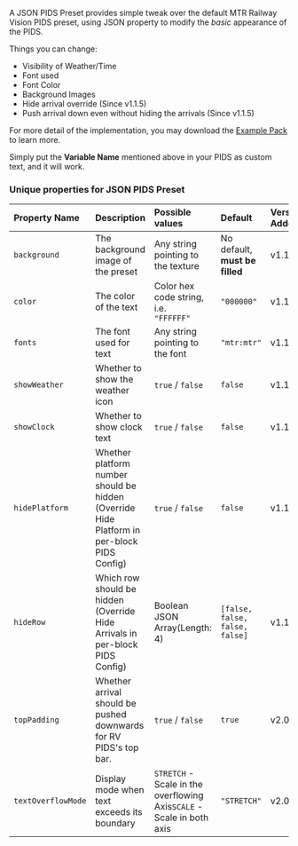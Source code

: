 A JSON PIDS Preset provides simple tweak over the default MTR Railway Vision PIDS preset, using JSON property to modify the *basic* appearance of the PIDS.

Things you can change:

- Visibility of Weather/Time
- Font used
- Font Color
- Background Images
- Hide arrival override (Since v1.1.5)
- Push arrival down even without hiding the arrivals (Since v1.1.5)

For more detail of the implementation, you may download the [Example Pack](./files/Joban_Custom_Resources.zip) to learn more.

Simply put the **Variable Name** mentioned above in your PIDS as custom text, and it will work.

### Unique properties for JSON PIDS Preset
|Property Name|Description|Possible values|Default|Version Added|
|:------------|:----------|:--------------|:------|:------------|
|`background`|The background image of the preset|Any string pointing to the texture|No default, **must be filled**|v1.1.4+|
|`color`|The color of the text|Color hex code string, i.e.<br>`"FFFFFF"`|`"000000"`|v1.1.4+|
|`fonts`|The font used for text|Any string pointing to the font|`"mtr:mtr"`|v1.1.4+|
|`showWeather`|Whether to show the weather icon|`true` / `false`|`false`|v1.1.4+|
|`showClock`|Whether to show clock text|`true` / `false`|`false`|v1.1.4+|
|`hidePlatform`|Whether platform number should be hidden (Override Hide Platform in per-block PIDS Config)|`true` / `false`|`false`|v1.1.4+|
|`hideRow`|Which row should be hidden (Override Hide Arrivals in per-block PIDS Config)|Boolean JSON Array(Length: 4)|`[false, false, false, false]`|v1.1.5+|
|`topPadding`|Whether arrival should be pushed downwards for RV PIDS's top bar.|`true` / `false`|`true`|v2.0.0+|
|`textOverflowMode`|Display mode when text exceeds its boundary|`STRETCH` - Scale in the overflowing Axis`SCALE` - Scale in both axis|`"STRETCH"`|v2.0.0+|
